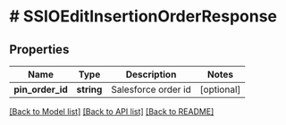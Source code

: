 # # SSIOEditInsertionOrderResponse

## Properties

Name | Type | Description | Notes
------------ | ------------- | ------------- | -------------
**pin_order_id** | **string** | Salesforce order id | [optional]

[[Back to Model list]](../../README.md#models) [[Back to API list]](../../README.md#endpoints) [[Back to README]](../../README.md)
